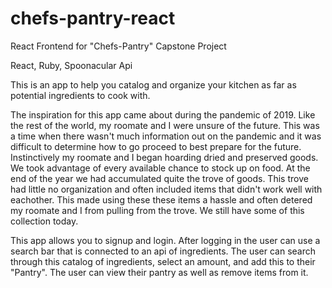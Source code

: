 # chefs-pantry-react
React Frontend for "Chefs-Pantry" Capstone Project

React,
Ruby,
Spoonacular Api

This is an app to help you catalog and organize your kitchen as far as potential ingredients to cook with.

The inspiration for this app came about during the pandemic of 2019. Like the rest of the world, my roomate and I were unsure of the future. This was a time when there wasn't much information out on the pandemic and it was difficult to determine how to go proceed to best prepare for the future. Instinctively my roomate and I began hoarding dried and preserved goods. We took advantage of every available chance to stock up on food. At the end of the year we had accumulated quite the trove of goods. This trove had little no organization and often included items that didn't work well with eachother. This made using these these items a hassle and often detered my roomate and I from pulling from the trove. We still have some of this collection today.

This app allows you to signup and login. After logging in the user can use a search bar that is connected to an api of ingredients. The user can search  through this catalog of ingredients, select an amount, and add this to their "Pantry". The user can view their pantry as well as remove items from it.

